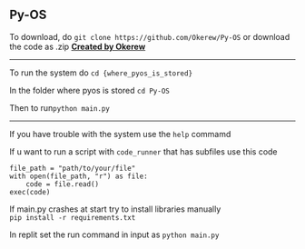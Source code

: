 ## Py-OS
To download, do `git clone https://github.com/Okerew/Py-OS` or download the code as .zip
**[Created by Okerew](https://okral.glitch.me)**
************************************************
To run the system do `cd {where_pyos_is_stored}`

In the folder where pyos is stored `cd Py-OS`

Then to run`python main.py`
************************************************
If you have trouble with the system use the `help` commamd

If u want to run a script with `code_runner` that has subfiles use this code

    file_path = "path/to/your/file"
    with open(file_path, "r") as file:
        code = file.read()
    exec(code)

If main.py crashes at start try to install libraries
manually  
`pip install -r requirements.txt`

In replit set the run command in input as `python main.py`
